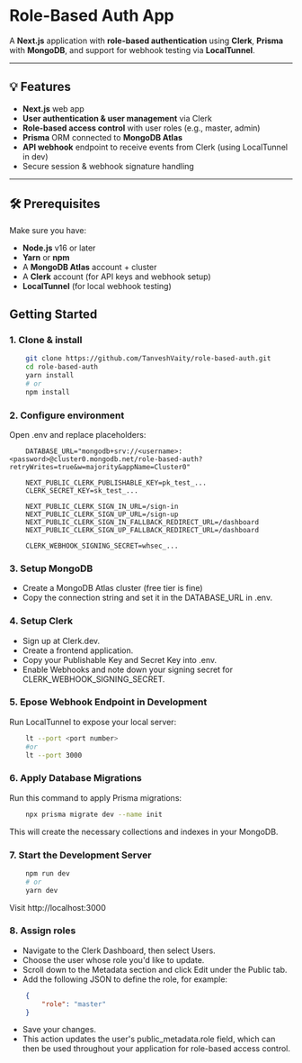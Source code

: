 # Role-Based Auth App

A **Next.js** application with **role-based authentication** using **Clerk**, **Prisma** with **MongoDB**, and support for webhook testing via **LocalTunnel**.

---

## 💡 Features

- **Next.js** web app 
- **User authentication & user management** via Clerk  
- **Role-based access control** with user roles (e.g., master, admin)  
- **Prisma** ORM connected to **MongoDB Atlas**  
- **API webhook** endpoint to receive events from Clerk (using LocalTunnel in dev)  
- Secure session & webhook signature handling  

---

## 🛠️ Prerequisites
Make sure you have:
- **Node.js** v16 or later  
- **Yarn** or **npm**  
- A **MongoDB Atlas** account + cluster  
- A **Clerk** account (for API keys and webhook setup)  
- **LocalTunnel** (for local webhook testing)

##  Getting Started

### 1. Clone & install

```bash
    git clone https://github.com/TanveshVaity/role-based-auth.git
    cd role-based-auth
    yarn install
    # or
    npm install
```

### 2. Configure environment
Open .env and replace placeholders:
```env
    DATABASE_URL="mongodb+srv://<username>:<password>@cluster0.mongodb.net/role-based-auth?retryWrites=true&w=majority&appName=Cluster0"

    NEXT_PUBLIC_CLERK_PUBLISHABLE_KEY=pk_test_...
    CLERK_SECRET_KEY=sk_test_...

    NEXT_PUBLIC_CLERK_SIGN_IN_URL=/sign-in
    NEXT_PUBLIC_CLERK_SIGN_UP_URL=/sign-up
    NEXT_PUBLIC_CLERK_SIGN_IN_FALLBACK_REDIRECT_URL=/dashboard
    NEXT_PUBLIC_CLERK_SIGN_UP_FALLBACK_REDIRECT_URL=/dashboard

    CLERK_WEBHOOK_SIGNING_SECRET=whsec_...
```
### 3. Setup MongoDB
- Create a MongoDB Atlas cluster (free tier is fine)
- Copy the connection string and set it in the DATABASE_URL in .env.

### 4. Setup Clerk

- Sign up at Clerk.dev.
- Create a frontend application.
- Copy your Publishable Key and Secret Key into .env.
- Enable Webhooks and note down your signing secret for CLERK_WEBHOOK_SIGNING_SECRET.

### 5. Epose Webhook Endpoint in Development
Run LocalTunnel to expose your local server:
```bash
    lt --port <port number> 
    #or
    lt --port 3000
```

### 6. Apply Database Migrations
Run this command to apply Prisma migrations:
```bash 
    npx prisma migrate dev --name init
```
This will create the necessary collections and indexes in your MongoDB.

### 7. Start the Development Server
```bash
    npm run dev
    # or
    yarn dev
```
Visit http://localhost:3000

### 8. Assign roles
- Navigate to the Clerk Dashboard, then select Users.
- Choose the user whose role you'd like to update.
- Scroll down to the Metadata section and click Edit under the Public tab.
- Add the following JSON to define the role, for example:
```JSON
    {
        "role": "master"
    }
```
- Save your changes.
- This action updates the user's public_metadata.role field, which can then be used throughout your application for role-based access control. 